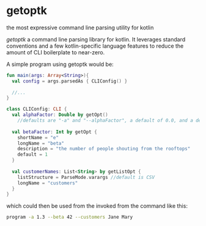 # getoptk
the most expressive command line parsing utility for kotlin

_getoptk_ a command line parsing library for kotlin. It leverages standard conventions and a few kotlin-specific language features to reduce the amount of CLI boilerplate to near-zero.
 
A simple program using getoptk would be:
 
```kotlin
fun main(args: Array<String>){
  val config = args.parsedAs { CLIConfig() }
  
  //...
}

class CLIConfig: CLI {
  val alphaFactor: Double by getOpt()
    //defaults are "-a" and "--alphaFactor", a default of 0.0, and a description that summarizes this  
    
  val betaFactor: Int by getOpt {
    shortName = "e"      
    longName = "beta"
    description = "the number of people shouting from the rooftops"
    default = 1
  }
  
  val customerNames: List<String> by getListOpt {
    listStructure = ParseMode.varargs //default is CSV
    longName = "customers"    
  }
}
```

which could then be used from the invoked from the command like this:

```sh
program -a 1.3 --beta 42 --customers Jane Mary
```